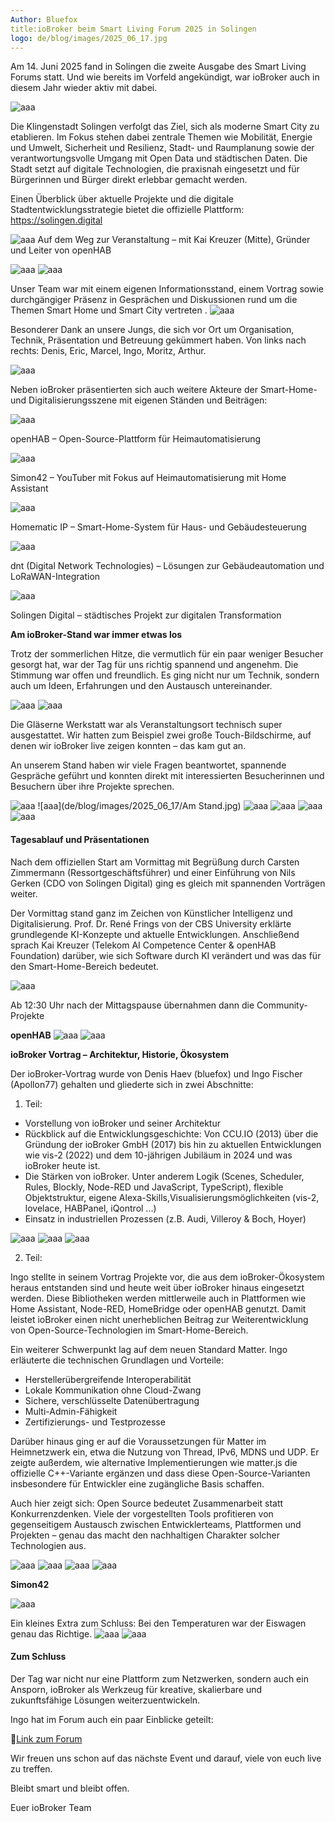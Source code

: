 ```yaml
---
Author: Bluefox
title:ioBroker beim Smart Living Forum 2025 in Solingen
logo: de/blog/images/2025_06_17.jpg
---
```

Am 14. Juni 2025 fand in Solingen die zweite Ausgabe des Smart Living Forums statt. 
Und wie bereits im Vorfeld angekündigt, war ioBroker auch in diesem Jahr wieder aktiv mit dabei. 

![aaa](de/blog/images/2025_06_17/20250613_182405.jpg)

Die Klingenstadt Solingen verfolgt das Ziel, sich als moderne Smart City zu etablieren. 
Im Fokus stehen dabei zentrale Themen wie Mobilität, Energie und Umwelt, Sicherheit und Resilienz, 
Stadt- und Raumplanung sowie der verantwortungsvolle Umgang mit Open Data und städtischen Daten. 
Die Stadt setzt auf digitale Technologien, die praxisnah eingesetzt und für Bürgerinnen und Bürger 
direkt erlebbar gemacht werden.

Einen Überblick über aktuelle Projekte und die digitale Stadtentwicklungsstrategie bietet die offizielle Plattform:
https://solingen.digital

![aaa](de/blog/images/2025_06_17/20250614_090559.jpg)
Auf dem Weg zur Veranstaltung – mit Kai Kreuzer (Mitte), Gründer und Leiter von openHAB

![aaa](de/blog/images/2025_06_17/20250614_162510.jpg)
![aaa](de/blog/images/2025_06_17/20250614_095153.jpg)

Unser Team war mit einem eigenen Informationsstand,
  einem Vortrag sowie durchgängiger Präsenz in Gesprächen und Diskussionen
  rund um die Themen Smart Home und Smart City vertreten
.
![aaa](de/blog/images/2025_06_17/20250614_094809.jpg)

Besonderer Dank an unsere Jungs, die sich vor Ort um Organisation, Technik, Präsentation und Betreuung gekümmert haben.
Von links nach rechts: Denis, Eric, Marcel, Ingo, Moritz, Arthur.

![aaa](de/blog/images/2025_06_17/20250614_095109.jpg)

Neben ioBroker präsentierten sich auch weitere Akteure der Smart-Home- und Digitalisierungsszene 
mit eigenen Ständen und Beiträgen:

![aaa](de/blog/images/2025_06_17/20250614_112116.jpg)

openHAB – Open-Source-Plattform für Heimautomatisierung

![aaa](de/blog/images/2025_06_17/20250614_112236.jpg)

Simon42 – YouTuber mit Fokus auf Heimautomatisierung mit Home Assistant

![aaa](de/blog/images/2025_06_17/20250614_102324.jpg)

Homematic IP – Smart-Home-System für Haus- und Gebäudesteuerung

![aaa](de/blog/images/2025_06_17/20250614_102327.jpg)

dnt (Digital Network Technologies) – Lösungen zur Gebäudeautomation und LoRaWAN-Integration

![aaa](de/blog/images/2025_06_17/20250614_104059.jpg)

Solingen Digital – städtisches Projekt zur digitalen Transformation

**Am ioBroker-Stand war immer etwas los**


Trotz der sommerlichen Hitze, die vermutlich für ein paar weniger Besucher gesorgt hat, war der Tag für uns 
richtig spannend und angenehm. 
Die Stimmung war offen und freundlich. Es ging nicht nur um Technik, sondern auch um Ideen, 
Erfahrungen und den Austausch untereinander.

![aaa](de/blog/images/2025_06_17/20250614_125935.jpg)
![aaa](de/blog/images/2025_06_17/Besucher.jpg)

Die Gläserne Werkstatt war als Veranstaltungsort technisch super ausgestattet. Wir hatten zum Beispiel zwei große Touch-Bildschirme, 
auf denen wir ioBroker live zeigen konnten – das kam gut an.

An unserem Stand haben wir viele Fragen beantwortet, 
spannende Gespräche geführt und konnten direkt mit interessierten Besucherinnen und Besuchern 
über ihre Projekte sprechen.

![aaa](de/blog/images/2025_06_17/20250614_154332.jpg)
![aaa](de/blog/images/2025_06_17/Am Stand.jpg)
![aaa](de/blog/images/2025_06_17/20250614_154335.jpg)
![aaa](de/blog/images/2025_06_17/20250614_112618.jpg)
![aaa](de/blog/images/2025_06_17/20250614_112539.jpg)
![aaa](de/blog/images/2025_06_17/20250614_130003.jpg)

#### **Tagesablauf und Präsentationen**

Nach dem offiziellen Start am Vormittag mit Begrüßung durch 
Carsten Zimmermann (Ressortgeschäftsführer) 
und einer Einführung von Nils Gerken (CDO von Solingen Digital) ging es gleich mit spannenden Vorträgen weiter.

Der Vormittag stand ganz im Zeichen von Künstlicher Intelligenz und Digitalisierung.
Prof. Dr. René Frings von der CBS University erklärte grundlegende KI-Konzepte und aktuelle Entwicklungen. 
Anschließend sprach Kai Kreuzer (Telekom AI Competence Center & openHAB Foundation) darüber, 
wie sich Software durch KI verändert und was das für den Smart-Home-Bereich bedeutet.

![aaa](de/blog/images/2025_06_17/20250614_122001.jpg)

Ab 12:30 Uhr nach der Mittagspause übernahmen dann die Community-Projekte

**openHAB**
![aaa](de/blog/images/2025_06_17/20250614_130532.jpg)
![aaa](de/blog/images/2025_06_17/20250614_133621.jpg)


**ioBroker Vortrag – Architektur, Historie, Ökosystem**

Der ioBroker-Vortrag wurde von Denis Haev (bluefox) und Ingo Fischer (Apollon77) gehalten und 
gliederte sich in zwei Abschnitte:
1. Teil:
- Vorstellung von ioBroker und seiner Architektur
- Rückblick auf die Entwicklungsgeschichte: Von CCU.IO (2013) über die Gründung der ioBroker GmbH (2017) 
bis hin zu aktuellen Entwicklungen wie vis-2 (2022) 
und dem 10-jährigen Jubiläum in 2024 und was ioBroker heute ist.
- Die Stärken von ioBroker. Unter anderem Logik (Scenes, Scheduler, Rules, Blockly, Node-RED und JavaScript, TypeScript), flexible Objektstruktur, 
eigene Alexa-Skills,Visualisierungsmöglichkeiten (vis-2, lovelace, HABPanel, iQontrol ...)
- Einsatz in industriellen Prozessen (z.B. Audi, Villeroy & Boch, Hoyer)

![aaa](de/blog/images/2025_06_17/20250614_140506.jpg)
![aaa](de/blog/images/2025_06_17/20250614_140816.jpg)
![aaa](de/blog/images/2025_06_17/20250614_141200.jpg)

2. Teil:

Ingo stellte in seinem Vortrag Projekte vor, 
die aus dem ioBroker-Ökosystem heraus entstanden sind und heute weit über ioBroker hinaus eingesetzt werden. 
Diese Bibliotheken werden mittlerweile auch in Plattformen wie Home Assistant, Node-RED, HomeBridge oder openHAB genutzt. 
Damit leistet ioBroker einen nicht unerheblichen Beitrag zur Weiterentwicklung von Open-Source-Technologien im Smart-Home-Bereich.

Ein weiterer Schwerpunkt lag auf dem neuen Standard Matter. Ingo erläuterte die technischen Grundlagen und Vorteile:
- Herstellerübergreifende Interoperabilität
- Lokale Kommunikation ohne Cloud-Zwang
- Sichere, verschlüsselte Datenübertragung
- Multi-Admin-Fähigkeit
- Zertifizierungs- und Testprozesse

Darüber hinaus ging er auf die Voraussetzungen für Matter im Heimnetzwerk ein, etwa die Nutzung von Thread, IPv6, 
MDNS und UDP. Er zeigte außerdem, wie alternative Implementierungen wie matter.js 
die offizielle C++-Variante ergänzen und dass diese Open-Source-Varianten insbesondere für Entwickler 
eine zugängliche Basis schaffen.

Auch hier zeigt sich: Open Source bedeutet Zusammenarbeit statt Konkurrenzdenken. 
Viele der vorgestellten Tools profitieren von gegenseitigem Austausch zwischen Entwicklerteams, 
Plattformen und Projekten – genau das macht den nachhaltigen Charakter solcher Technologien aus.


![aaa](de/blog/images/2025_06_17/20250614_141808.jpg)
![aaa](de/blog/images/2025_06_17/20250614_141958.jpg)
![aaa](de/blog/images/2025_06_17/20250614_142302.jpg)
![aaa](de/blog/images/2025_06_17/20250614_143355.jpg)

**Simon42**

![aaa](de/blog/images/2025_06_17/20250614_145430.jpg)

Ein kleines Extra zum Schluss: Bei den Temperaturen war der Eiswagen genau das Richtige.
![aaa](de/blog/images/2025_06_17/20250614_162656.jpg)
![aaa](de/blog/images/2025_06_17/20250614_162738.jpg)

#### **Zum Schluss**

Der Tag war nicht nur eine Plattform zum Netzwerken, 
sondern auch ein Ansporn, ioBroker als Werkzeug für kreative, 
skalierbare und zukunftsfähige Lösungen weiterzuentwickeln.

Ingo hat im Forum auch ein paar Einblicke geteilt:

🔗[Link zum Forum](https://forum.iobroker.net/post/1277907)

Wir freuen uns schon auf das nächste Event 
und darauf, viele von euch live zu treffen.

Bleibt smart und bleibt offen.

Euer ioBroker Team